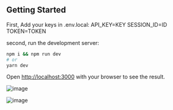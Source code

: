 ## Getting Started

First, Add your keys in .env.local:
  API_KEY=KEY
  SESSION_ID=ID
  TOKEN=TOKEN

second, run the development server:

```bash
npm i && npm run dev
# or
yarn dev
```

Open [http://localhost:3000](http://localhost:3000) with your browser to see the result.

![image](https://user-images.githubusercontent.com/44669758/133943549-8cd5c119-cf9a-4ae8-b3b1-1b07e73ae5f5.png)

![image](https://user-images.githubusercontent.com/44669758/133943565-be6bd34d-0666-45ef-9bc3-15d94a24464a.png)
